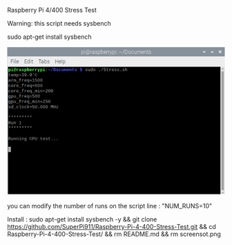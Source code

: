 Raspberry Pi 4/400 Stress Test

Warning: this script needs sysbench

sudo apt-get install sysbench

![Screenshot](screenshot.png)

you can modify the number of runs on the script line : "NUM_RUNS=10"



Install : sudo apt-get install sysbench -y && git clone https://github.com/SuperPi911/Raspberry-Pi-4-400-Stress-Test.git && cd Raspberry-Pi-4-400-Stress-Test/ && rm README.md && rm screensot.png
